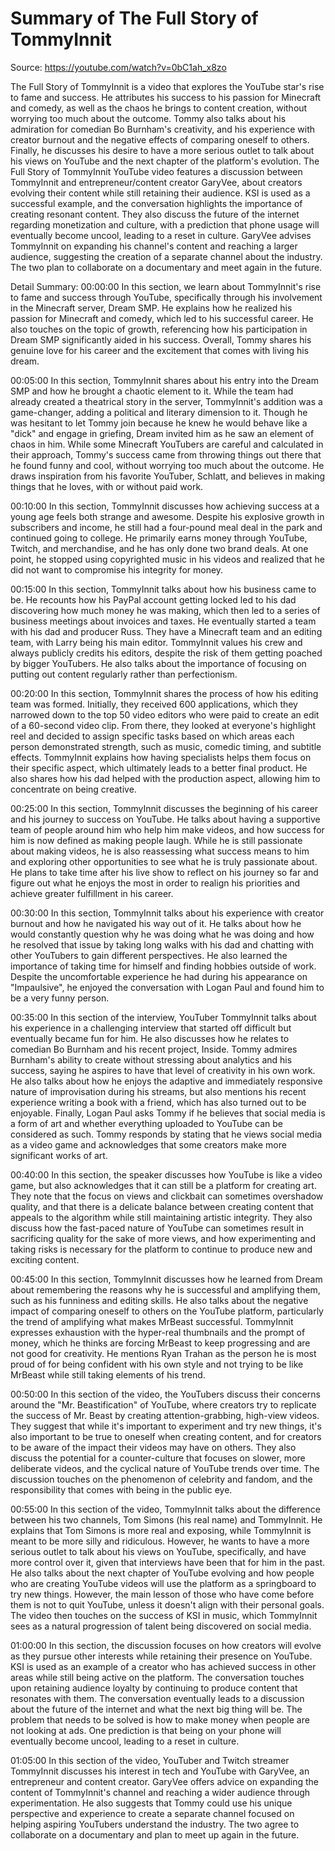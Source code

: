 # Summary of The Full Story of TommyInnit

Source: https://youtube.com/watch?v=0bC1ah_x8zo

The Full Story of TommyInnit is a video that explores the YouTube star's rise to fame and success. He attributes his success to his passion for Minecraft and comedy, as well as the chaos he brings to content creation, without worrying too much about the outcome. Tommy also talks about his admiration for comedian Bo Burnham's creativity, and his experience with creator burnout and the negative effects of comparing oneself to others. Finally, he discusses his desire to have a more serious outlet to talk about his views on YouTube and the next chapter of the platform's evolution.
The Full Story of TommyInnit YouTube video features a discussion between TommyInnit and entrepreneur/content creator GaryVee, about creators evolving their content while still retaining their audience. KSI is used as a successful example, and the conversation highlights the importance of creating resonant content. They also discuss the future of the internet regarding monetization and culture, with a prediction that phone usage will eventually become uncool, leading to a reset in culture. GaryVee advises TommyInnit on expanding his channel's content and reaching a larger audience, suggesting the creation of a separate channel about the industry. The two plan to collaborate on a documentary and meet again in the future.

Detail Summary: 
00:00:00
In this section, we learn about TommyInnit's rise to fame and success through YouTube, specifically through his involvement in the Minecraft server, Dream SMP. He explains how he realized his passion for Minecraft and comedy, which led to his successful career. He also touches on the topic of growth, referencing how his participation in Dream SMP significantly aided in his success. Overall, Tommy shares his genuine love for his career and the excitement that comes with living his dream.

00:05:00
In this section, TommyInnit shares about his entry into the Dream SMP and how he brought a chaotic element to it. While the team had already created a theatrical story in the server, TommyInnit's addition was a game-changer, adding a political and literary dimension to it. Though he was hesitant to let Tommy join because he knew he would behave like a "dick" and engage in griefing, Dream invited him as he saw an element of chaos in him. While some Minecraft YouTubers are careful and calculated in their approach, Tommy's success came from throwing things out there that he found funny and cool, without worrying too much about the outcome. He draws inspiration from his favorite YouTuber, Schlatt, and believes in making things that he loves, with or without paid work.

00:10:00
In this section, TommyInnit discusses how achieving success at a young age feels both strange and awesome. Despite his explosive growth in subscribers and income, he still had a four-pound meal deal in the park and continued going to college. He primarily earns money through YouTube, Twitch, and merchandise, and he has only done two brand deals. At one point, he stopped using copyrighted music in his videos and realized that he did not want to compromise his integrity for money.

00:15:00
In this section, TommyInnit talks about how his business came to be. He recounts how his PayPal account getting locked led to his dad discovering how much money he was making, which then led to a series of business meetings about invoices and taxes. He eventually started a team with his dad and producer Russ. They have a Minecraft team and an editing team, with Larry being his main editor. TommyInnit values his crew and always publicly credits his editors, despite the risk of them getting poached by bigger YouTubers. He also talks about the importance of focusing on putting out content regularly rather than perfectionism.

00:20:00
In this section, TommyInnit shares the process of how his editing team was formed. Initially, they received 600 applications, which they narrowed down to the top 50 video editors who were paid to create an edit of a 60-second video clip. From there, they looked at everyone's highlight reel and decided to assign specific tasks based on which areas each person demonstrated strength, such as music, comedic timing, and subtitle effects. TommyInnit explains how having specialists helps them focus on their specific aspect, which ultimately leads to a better final product. He also shares how his dad helped with the production aspect, allowing him to concentrate on being creative.

00:25:00
In this section, TommyInnit discusses the beginning of his career and his journey to success on YouTube. He talks about having a supportive team of people around him who help him make videos, and how success for him is now defined as making people laugh. While he is still passionate about making videos, he is also reassessing what success means to him and exploring other opportunities to see what he is truly passionate about. He plans to take time after his live show to reflect on his journey so far and figure out what he enjoys the most in order to realign his priorities and achieve greater fulfillment in his career.

00:30:00
In this section, TommyInnit talks about his experience with creator burnout and how he navigated his way out of it. He talks about how he would constantly question why he was doing what he was doing and how he resolved that issue by taking long walks with his dad and chatting with other YouTubers to gain different perspectives. He also learned the importance of taking time for himself and finding hobbies outside of work. Despite the uncomfortable experience he had during his appearance on "Impaulsive", he enjoyed the conversation with Logan Paul and found him to be a very funny person.

00:35:00
In this section of the interview, YouTuber TommyInnit talks about his experience in a challenging interview that started off difficult but eventually became fun for him. He also discusses how he relates to comedian Bo Burnham and his recent project, Inside. Tommy admires Burnham's ability to create without stressing about analytics and his success, saying he aspires to have that level of creativity in his own work. He also talks about how he enjoys the adaptive and immediately responsive nature of improvisation during his streams, but also mentions his recent experience writing a book with a friend, which has also turned out to be enjoyable. Finally, Logan Paul asks Tommy if he believes that social media is a form of art and whether everything uploaded to YouTube can be considered as such. Tommy responds by stating that he views social media as a video game and acknowledges that some creators make more significant works of art.

00:40:00
In this section, the speaker discusses how YouTube is like a video game, but also acknowledges that it can still be a platform for creating art. They note that the focus on views and clickbait can sometimes overshadow quality, and that there is a delicate balance between creating content that appeals to the algorithm while still maintaining artistic integrity. They also discuss how the fast-paced nature of YouTube can sometimes result in sacrificing quality for the sake of more views, and how experimenting and taking risks is necessary for the platform to continue to produce new and exciting content.

00:45:00
In this section, TommyInnit discusses how he learned from Dream about remembering the reasons why he is successful and amplifying them, such as his funniness and editing skills. He also talks about the negative impact of comparing oneself to others on the YouTube platform, particularly the trend of amplifying what makes MrBeast successful. TommyInnit expresses exhaustion with the hyper-real thumbnails and the prompt of money, which he thinks are forcing MrBeast to keep progressing and are not good for creativity. He mentions Ryan Trahan as the person he is most proud of for being confident with his own style and not trying to be like MrBeast while still taking elements of his trend.

00:50:00
In this section of the video, the YouTubers discuss their concerns around the "Mr. Beastification" of YouTube, where creators try to replicate the success of Mr. Beast by creating attention-grabbing, high-view videos. They suggest that while it's important to experiment and try new things, it's also important to be true to oneself when creating content, and for creators to be aware of the impact their videos may have on others. They also discuss the potential for a counter-culture that focuses on slower, more deliberate videos, and the cyclical nature of YouTube trends over time. The discussion touches on the phenomenon of celebrity and fandom, and the responsibility that comes with being in the public eye.

00:55:00
In this section of the video, TommyInnit talks about the difference between his two channels, Tom Simons (his real name) and TommyInnit. He explains that Tom Simons is more real and exposing, while TommyInnit is meant to be more silly and ridiculous. However, he wants to have a more serious outlet to talk about his views on YouTube, specifically, and have more control over it, given that interviews have been that for him in the past. He also talks about the next chapter of YouTube evolving and how people who are creating YouTube videos will use the platform as a springboard to try new things. However, the main lesson of those who have come before them is not to quit YouTube, unless it doesn't align with their personal goals. The video then touches on the success of KSI in music, which TommyInnit sees as a natural progression of talent being discovered on social media.

01:00:00
In this section, the discussion focuses on how creators will evolve as they pursue other interests while retaining their presence on YouTube. KSI is used as an example of a creator who has achieved success in other areas while still being active on the platform. The conversation touches upon retaining audience loyalty by continuing to produce content that resonates with them. The conversation eventually leads to a discussion about the future of the internet and what the next big thing will be. The problem that needs to be solved is how to make money when people are not looking at ads. One prediction is that being on your phone will eventually become uncool, leading to a reset in culture.

01:05:00
In this section of the video, YouTuber and Twitch streamer TommyInnit discusses his interest in tech and YouTube with GaryVee, an entrepreneur and content creator. GaryVee offers advice on expanding the content of TommyInnit's channel and reaching a wider audience through experimentation. He also suggests that Tommy could use his unique perspective and experience to create a separate channel focused on helping aspiring YouTubers understand the industry. The two agree to collaborate on a documentary and plan to meet up again in the future.

